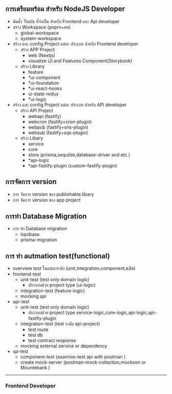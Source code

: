 ## การเตรียมพร้อม สำหรับ NodeJS Developer
- ติดตั้ง Tools ที่จำเป็น สำหรับ Frontend และ Api developer
- สร้าง Workspace (pnpm+nx)
    - global-workspace
    - system-workspace
- สร้าง และ config Project แต่ละ ประเภท สำหรับ Frontend developer
    - สร้าง APP Project 
        - web (Nextjs)
        - visualize UI and Features Component(Storybook)
    - สร้าง Library 
        - feature
        - *ui-component
        - *ui-foundation
        - *ui-react-hooks
        - ui-state-redux
        - *ui-logic
- สร้าง และ config Project แต่ละ ประเภท สำหรับ API developer
    - สร้าง API Project
        - webapi (fastify)
        - webcron (fastify+cron-plugin)
        - webpub (fastify+sns-plugin)
        - websub (fastify+sqs-plugin)
    - สร้าง Libary
        - service
        - core
        - store (prisma,sequilze,database-driver and etc.)
        - *api-logic
        - *api-fastify-plugin (custom-fastify-plugin)

## การจัดการ version
- การ จัดการ version ของ publishable libary
- การ จัดการ version ของ app project

## การทำ  Database Migration
- การ ทำ Database migration
    - liquibase
    - prisma-migration

## การ ทำ autmation test(functional)

- overview test ในแต่ละระดับ (unit,integration,component,e2e)
- frontend-test
    - unit-test (test only domain logic) 
        - ประกอบด้วย project type (ui-logic)
    - integration-test (feature-logic)
    - mocking api
- api-test
    - unit-test (test only domain logic)
        - ประกอบด้วย project type service-logic,core-logic,api-logic,api-fastify-plugin
    - integration-test (test ระดับ api-project)
        - test route
        - test db
        - test contract response
    - mocking external service or dependency
- qa-test
    - component-test (seanrios-test api with postman )
    - create mock-server (postman-mock-collection,mockoon or Mountebank )
    
---

### Frontend Developer
